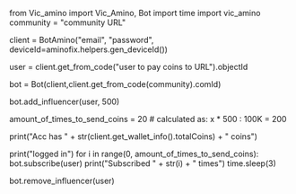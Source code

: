 from Vic_amino import Vic_Amino, Bot
import time
import vic_amino
community = "community URL"



client = BotAmino("email", "password", deviceId=aminofix.helpers.gen_deviceId())

user = client.get_from_code("user to pay coins to URL").objectId


bot = Bot(client,client.get_from_code(community).comId)

bot.add_influencer(user, 500)

amount_of_times_to_send_coins = 20 # calculated as: x * 500 : 100K = 200

print("Acc has " + str(client.get_wallet_info().totalCoins) + " coins")

print("logged in")
for i in range(0, amount_of_times_to_send_coins):
    bot.subscribe(user)
    print("Subscribed " + str(i) + " times")
    time.sleep(3)

bot.remove_influencer(user)
